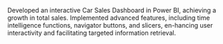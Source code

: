 Developed an interactive Car Sales Dashboard in Power BI, achieving a  growth in total sales.
Implemented advanced features, including time intelligence functions, navigator buttons, and slicers, en-hancing user interactivity and facilitating targeted information retrieval.

